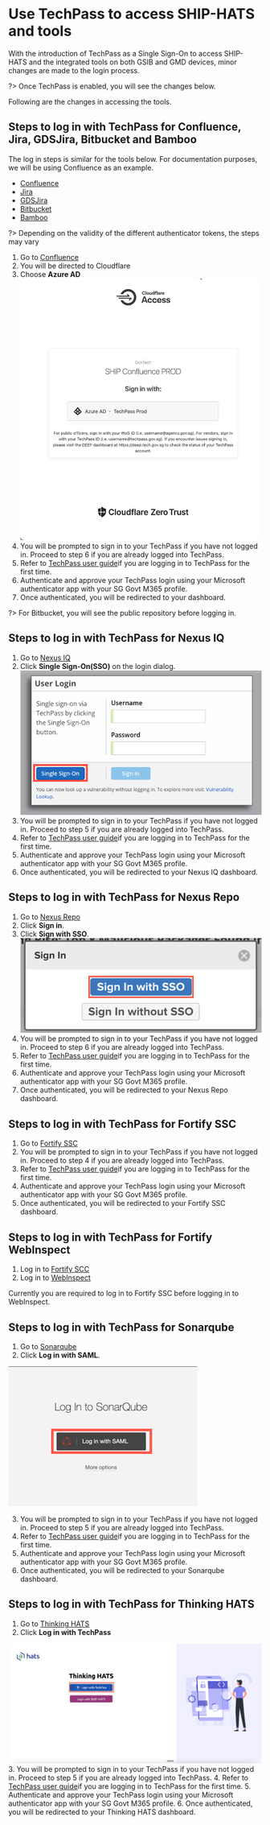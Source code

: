 # Use TechPass to access SHIP-HATS and tools 

With the introduction of TechPass as a Single Sign-On to access SHIP-HATS and the integrated tools on both GSIB and GMD devices, minor changes are made to the login process. 

?> Once TechPass is enabled, you will see the changes below.  

Following are the changes in accessing the tools. 

## Steps to log in with TechPass for Confluence, Jira, GDSJira, Bitbucket and Bamboo

The log in steps is similar for the tools below. For documentation purposes, we will be using Confluence as an example. 

* [Confluence](http://confluence.ship.gov.sg)
* [Jira](http://jira.ship.gov.sg)
* [GDSJira](http://gdsjira.ship.gov.sg)
* [Bitbucket](http://bitbucket.ship.gov.sg)
* [Bamboo](http://bamboo.ship.gov.sg)

?> Depending on the validity of the different authenticator tokens, the steps may vary 

1. Go to [Confluence](http://confluence.ship.gov.sg)
2. You will be directed to Cloudflare
3. Choose **Azure AD**
![cloudflare](cloudflare.png ':size=25x50')
4. You will be prompted to sign in to your TechPass if you have not logged in. Proceed to step 6 if you are already logged into TechPass. 
5. Refer to [TechPass user guide](https://docs.developer.tech.gov.sg/docs/techpass-user-guide/#/)if you are logging in to TechPass for the first time.
6. Authenticate and approve your TechPass login using your Microsoft authenticator app with your SG Govt M365 profile. 
7. Once authenticated, you will be redirected to your dashboard. 

?> For Bitbucket, you will see the public repository before logging in.
 
## Steps to log in with TechPass for Nexus IQ
 
1. Go to [Nexus IQ](https://nexus-iq.ship.gov.sg/)
2. Click **Single Sign-On(SSO)** on the login dialog.
![nexus iq](nexus-iq-tp.png ':size=25x50')
3. You will be prompted to sign in to your TechPass if you have not logged in. Proceed to step 5 if you are already logged into TechPass. 
4. Refer to [TechPass user guide](https://docs.developer.tech.gov.sg/docs/techpass-user-guide/#/)if you are logging in to TechPass for the first time.
5. Authenticate and approve your TechPass login using your Microsoft authenticator app with your SG Govt M365 profile. 
6. Once authenticated, you will be redirected to your Nexus IQ dashboard.

## Steps to log in with TechPass for Nexus Repo

1. Go to [Nexus Repo](https://nexus.ship.gov.sg/)
2. Click **Sign in**.
3. Click **Sign with SSO**.
![nexus repo](nexus-repo-tp.png ':size=25x50')
4. You will be prompted to sign in to your TechPass if you have not logged in. Proceed to step 6 if you are already logged into TechPass. 
5. Refer to [TechPass user guide](https://docs.developer.tech.gov.sg/docs/techpass-user-guide/#/)if you are logging in to TechPass for the first time.
6. Authenticate and approve your TechPass login using your Microsoft authenticator app with your SG Govt M365 profile. 
7. Once authenticated, you will be redirected to your Nexus Repo dashboard.

## Steps to log in with TechPass for Fortify SSC
1. Go to [Fortify SSC](https://ssc.hats.stack.gov.sg/)
2. You will be prompted to sign in to your TechPass if you have not logged in. Proceed to step 4 if you are already logged into TechPass. 
3. Refer to [TechPass user guide](https://docs.developer.tech.gov.sg/docs/techpass-user-guide/#/)if you are logging in to TechPass for the first time.
4. Authenticate and approve your TechPass login using your Microsoft authenticator app with your SG Govt M365 profile. 
5. Once authenticated, you will be redirected to your Fortify SSC dashboard.

## Steps to log in with TechPass for Fortify WebInspect
1. Log in to [Fortify SCC](https://ssc.hats.stack.gov.sg/)
2. Log in to [WebInspect](https://wie.hats.stack.gov.sg)

Currently you are required to log in to Fortify SSC before logging in to WebInspect.

## Steps to log in with TechPass for Sonarqube
1. Go to [Sonarqube](https://sonar.hats.stack.gov.sg/sonar)
2. Click **Log in with SAML**.

![sonarqube](sonarqube-tp.png ':size=25x50')

3. You will be prompted to sign in to your TechPass if you have not logged in. Proceed to step 5 if you are already logged into TechPass. 
4. Refer to [TechPass user guide](https://docs.developer.tech.gov.sg/docs/techpass-user-guide/#/)if you are logging in to TechPass for the first time.
5. Authenticate and approve your TechPass login using your Microsoft authenticator app with your SG Govt M365 profile. 
6. Once authenticated, you will be redirected to your Sonarqube dashboard.

## Steps to log in with TechPass for Thinking HATS
1. Go to [Thinking HATS](https://thinking.hats.stack.gov.sg/)
2. Click **Log in with TechPass**

![thinking-hats](thinking-hats-tp.png ':size=25x50')
3. You will be prompted to sign in to your TechPass if you have not logged in. Proceed to step 5 if you are already logged into TechPass. 
4. Refer to [TechPass user guide](https://docs.developer.tech.gov.sg/docs/techpass-user-guide/#/)if you are logging in to TechPass for the first time.
5. Authenticate and approve your TechPass login using your Microsoft authenticator app with your SG Govt M365 profile. 
6. Once authenticated, you will be redirected to your Thinking HATS dashboard.

